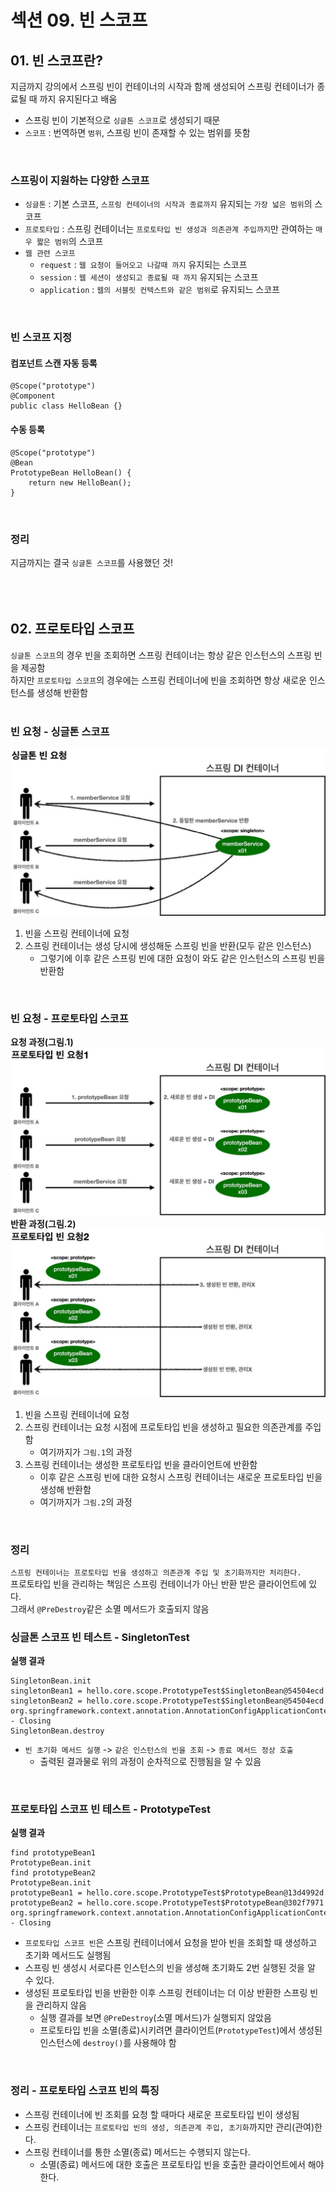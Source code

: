 # 섹션 09. 빈 스코프
## 01. 빈 스코프란?
지금까지 강의에서 스프링 빈이 컨테이너의 시작과 함께 생성되어 스프링 컨테이너가 종료될 때 까지 유지된다고 배움  
 - 스프링 빈이 기본적으로 `싱글톤 스코프`로 생성되기 때문
 - `스코프` : 번역하면 `범위`, 스프링 빈이 존재할 수 있는 범위를 뜻함  
<br/>

### 스프링이 지원하는 다양한 스코프
- `싱글톤` : 기본 스코프, `스프링 컨테이너의 시작과 종료까지` 유지되는 `가장 넓은 범위`의 스코프
- `프로토타입` : 스프링 컨테이너는 `프로토타입 빈 생성과 의존관계 주입까지`만 관여하는 `매우 짧은 범위`의 스코프
- `웹 관련 스코프`
  - `request` : `웹 요청이 들어오고 나갈때 까지` 유지되는 스코프
  - `session` : `웹 세션이 생성되고 종료될 때 까지` 유지되는 스코프
  - `application` : `웹의 서블릿 컨텍스트와 같은 범위`로 유지되느 스코프  
<br/>

### 빈 스코프 지정
#### 컴포넌트 스캔 자동 등록
```
@Scope("prototype")
@Component
public class HelloBean {}
```
#### 수동 등록
```
@Scope("prototype")
@Bean
PrototypeBean HelloBean() {
    return new HelloBean();
}
```  
<br/>

### 정리
지금까지는 결국 `싱글톤 스코프`를 사용했던 것!  
<br/><br/><br/>

## 02. 프로토타입 스코프
`싱글톤 스코프`의 경우 빈을 조회하면 스프링 컨테이너는 항상 같은 인스턴스의 스프링 빈을 제공함  
하지만 `프로토타입 스코프`의 경우에는 스프링 컨테이너에 빈을 조회하면 항상 새로운 인스턴스를 생성해 반환함  
<br/>

### 빈 요청 - 싱글톤 스코프
![img.jpg](img.jpg)
1. 빈을 스프링 컨테이너에 요청
2. 스프링 컨테이너는 생성 당시에 생성해둔 스프링 빈을 반환(모두 같은 인스턴스)
   - 그렇기에 이후 같은 스프링 빈에 대한 요청이 와도 같은 인스턴스의 스프링 빈을 반환함  
<br/>

### 빈 요청 - 프로토타입 스코프
__요청 과정(그림.1)__
![img_1.jpg](img_1.jpg)
__반환 과정(그림.2)__
![img_2.jpg](img_2.jpg)
1. 빈을 스프링 컨테이너에 요청
2. 스프링 컨테이너는 요청 시점에 프로토타입 빈을 생성하고 필요한 의존관계를 주입함
   - 여기까지가 `그림.1`의 과정
3. 스프링 컨테이너는 생성한 프로토타입 빈을 클라이언트에 반환함
   - 이후 같은 스프링 빈에 대한 요청시 스프링 컨테이너는 새로운 프로토타입 빈을 생성해 반환함
   - 여기까지가 `그림.2`의 과정  
<br/>

### 정리
`스프링 컨테이너는 프로토타입 빈을 생성하고 의존관계 주입 및 초기화까지만 처리한다.`  
프로토타입 빈을 관리하는 책임은 스프링 컨테이너가 아닌 반환 받은 클라이언트에 있다.  
그래서 `@PreDestroy`같은 소멸 메서드가 호출되지 않음
<br/>

### 싱글톤 스코프 빈 테스트 - SingletonTest
__실행 결과__
```
SingletonBean.init
singletonBean1 = hello.core.scope.PrototypeTest$SingletonBean@54504ecd
singletonBean2 = hello.core.scope.PrototypeTest$SingletonBean@54504ecd
org.springframework.context.annotation.AnnotationConfigApplicationContext - Closing 
SingletonBean.destroy
```
- `빈 초기화 메서드 실행` -> `같은 인스턴스의 빈을 조회` -> `종료 메서드 정상 호출`
  - 출력된 결과물로 위의 과정이 순차적으로 진행됨을 알 수 있음  
<br/>

### 프로토타입 스코프 빈 테스트 - PrototypeTest
__실행 결과__
```
find prototypeBean1
PrototypeBean.init
find prototypeBean2
PrototypeBean.init
prototypeBean1 = hello.core.scope.PrototypeTest$PrototypeBean@13d4992d
prototypeBean2 = hello.core.scope.PrototypeTest$PrototypeBean@302f7971
org.springframework.context.annotation.AnnotationConfigApplicationContext - Closing
```
- `프로토타입 스코프 빈`은 스프링 컨테이너에서 요청을 받아 빈을 조회할 때 생성하고 초기화 메서드도 실행됨
- 스프링 빈 생성시 서로다른 인스턴스의 빈을 생성해 초기화도 2번 실행된 것을 알 수 있다.
- 생성된 프로토타입 빈을 반환한 이후 스프링 컨테이너는 더 이상 반환한 스프링 빈을 관리하지 않음
  - 실행 결과를 보면 `@PreDestroy`(소멸 메서드)가 실행되지 않았음
  - 프로토타입 빈을 소멸(종료)시키려면 클라이언트(`PrototypeTest`)에서 생성된 인스턴스에 `destroy()`를 사용해야 함  
<br/>

### 정리 - 프로토타입 스코프 빈의 특징
- 스프링 컨테이너에 빈 조회를 요청 할 때마다 새로운 프로토타입 빈이 생성됨
- 스프링 컨테이너는 `프로토타입 빈의 생성, 의존관계 주입, 초기화`까지만 관리(관여)한다.
- 스프링 컨테이너를 통한 소멸(종료) 메서드는 수행되지 않는다.
  - 소멸(종료) 메서드에 대한 호출은 프로토타입 빈을 호출한 클라이언트에서 해야한다.